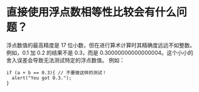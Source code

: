 # 直接使用浮点数相等性比较会有什么问题？

浮点数值的最高精度是 17 位小数，但在进行算术计算时其精确度远远不如整数。例如，0.1 加 0.2
的结果不是 0.3，而是 0.30000000000000004。这个小小的舍入误差会导致无法测试特定的浮点数值。
例如：

```
if (a + b == 0.3){ // 不要做这样的测试！
  alert("You got 0.3.");
}
```